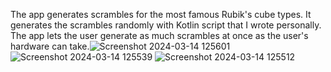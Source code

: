 The app generates scrambles for the most famous Rubik's cube types. It generates the scrambles randomly with Kotlin script that I wrote personally. The app lets the user generate as much scrambles at once as the user's hardware can take.![Screenshot 2024-03-14 125601](https://github.com/spasko123/Cube-Scramble/assets/115783465/83c499a8-2e2b-4879-a957-59733c71adb8)
![Screenshot 2024-03-14 125539](https://github.com/spasko123/Cube-Scramble/assets/115783465/7cc54f3e-af5b-4c5a-b3b7-2591caf3d177)
![Screenshot 2024-03-14 125512](https://github.com/spasko123/Cube-Scramble/assets/115783465/d59e0a14-e837-4076-99d4-92c22cb1e0eb)
